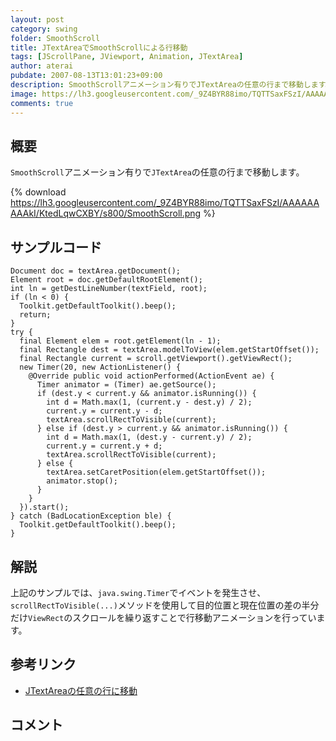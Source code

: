 ```yaml
---
layout: post
category: swing
folder: SmoothScroll
title: JTextAreaでSmoothScrollによる行移動
tags: [JScrollPane, JViewport, Animation, JTextArea]
author: aterai
pubdate: 2007-08-13T13:01:23+09:00
description: SmoothScrollアニメーション有りでJTextAreaの任意の行まで移動します。
image: https://lh3.googleusercontent.com/_9Z4BYR88imo/TQTTSaxFSzI/AAAAAAAAAkI/KtedLqwCXBY/s800/SmoothScroll.png
comments: true
---
```

## 概要
`SmoothScroll`アニメーション有りで`JTextArea`の任意の行まで移動します。

{% download https://lh3.googleusercontent.com/_9Z4BYR88imo/TQTTSaxFSzI/AAAAAAAAAkI/KtedLqwCXBY/s800/SmoothScroll.png %}

## サンプルコード
<pre class="prettyprint"><code>Document doc = textArea.getDocument();
Element root = doc.getDefaultRootElement();
int ln = getDestLineNumber(textField, root);
if (ln &lt; 0) {
  Toolkit.getDefaultToolkit().beep();
  return;
}
try {
  final Element elem = root.getElement(ln - 1);
  final Rectangle dest = textArea.modelToView(elem.getStartOffset());
  final Rectangle current = scroll.getViewport().getViewRect();
  new Timer(20, new ActionListener() {
    @Override public void actionPerformed(ActionEvent ae) {
      Timer animator = (Timer) ae.getSource();
      if (dest.y &lt; current.y &amp;&amp; animator.isRunning()) {
        int d = Math.max(1, (current.y - dest.y) / 2);
        current.y = current.y - d;
        textArea.scrollRectToVisible(current);
      } else if (dest.y &gt; current.y &amp;&amp; animator.isRunning()) {
        int d = Math.max(1, (dest.y - current.y) / 2);
        current.y = current.y + d;
        textArea.scrollRectToVisible(current);
      } else {
        textArea.setCaretPosition(elem.getStartOffset());
        animator.stop();
      }
    }
  }).start();
} catch (BadLocationException ble) {
  Toolkit.getDefaultToolkit().beep();
}
</code></pre>

## 解説
上記のサンプルでは、`java.swing.Timer`でイベントを発生させ、`scrollRectToVisible(...)`メソッドを使用して目的位置と現在位置の差の半分だけ`ViewRect`のスクロールを繰り返すことで行移動アニメーションを行っています。

## 参考リンク
- [JTextAreaの任意の行に移動](https://ateraimemo.com/Swing/GotoLine.html)

<!-- dummy comment line for breaking list -->

## コメント
